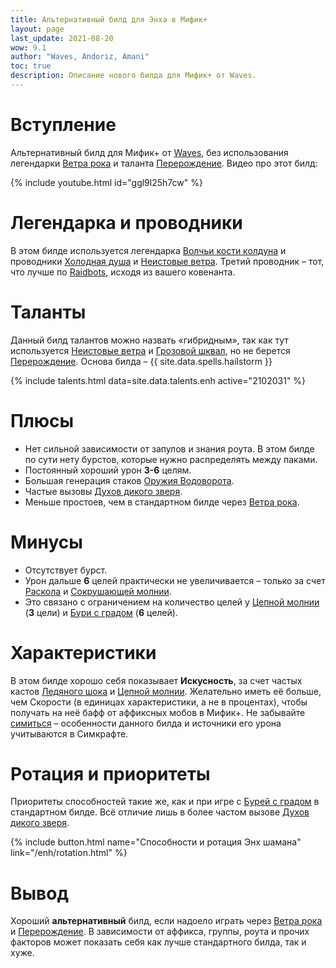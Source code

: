 ```yaml
---
title: Альтернативный билд для Энха в Мифик+
layout: page
last_update: 2021-08-20
wow: 9.1
author: "Waves, Andoriz, Amani"
toc: true
description: Описание нового билда для Мифик+ от Waves.
---
```


# Вступление

Альтернативный билд для Мифик+ от [Waves](https://raider.io/characters/eu/frostwolf/Waves), без использования легендарки [Ветра рока](https://ru.wowhead.com/spell=335902) и таланта [Перерождение](https://ru.wowhead.com/spell=114051). Видео про этот билд:

{% include youtube.html id="ggl9l25h7cw" %}

<p></p>

<!--more-->

# Легендарка и проводники

В этом билде используется легендарка [Волчьи кости колдуна](https://ru.wowhead.com/spell=335897) и проводники [Холодная душа](https://ru.wowhead.com/spell=338325?ilvl=252) и [Неистовые ветра](https://ru.wowhead.com/spell=338318?ilvl=252). Третий проводник – тот, что лучше по [Raidbots](https://www.raidbots.com/simbot), исходя из вашего ковенанта.

# Таланты

Данный билд талантов можно назвать «гибридным», так как тут используется [Неистовые ветра](https://ru.wowhead.com/spell=262647/) и [Грозовой шквал](https://ru.wowhead.com/spell=344357), но не берется [Перерождение](https://ru.wowhead.com/spell=114051). Основа билда – {{ site.data.spells.hailstorm }}

{% include talents.html data=site.data.talents.enh active="2102031" %}

# Плюсы

* Нет сильной зависимости от запулов и знания роута. В этом билде по сути нету бурстов, которые нужно распределять между паками.
* Постоянный хороший урон  **3-6** целям.
* Большая генерация стаков [Оружия Водоворота](https://ru.wowhead.com/spell=187880).
* Частые вызовы [Духов дикого зверя](https://ru.wowhead.com/spell=51533).
* Меньше простоев, чем в стандартном билде через [Ветра рока](https://ru.wowhead.com/spell=335902).

# Минусы

* Отсутствует бурст.
* Урон дальше **6** целей практически не увеличивается – только за счет [Раскола](https://ru.wowhead.com/spell=197214) и [Сокрушающей молнии](https://ru.wowhead.com/spell=187874).
* Это связано с ограничением на количество целей у [Цепной молнии](https://ru.wowhead.com/spell=188443) (**3** цели) и [Бури с градом](https://ru.wowhead.com/spell=334195) (**6** целей).

# Характеристики

В этом билде хорошо себя показывает **Искусность**, за счет частых кастов [Ледяного шока](https://ru.wowhead.com/spell=196840) и [Цепной молнии](https://ru.wowhead.com/spell=188443). Желательно иметь её больше, чем Скорости (в единицах характеристики, а не в процентах), чтобы получать на неё бафф от аффиксных мобов в Мифик+. Не забывайте [симиться](https://www.raidbots.com/simbot) – особенности данного билда и источники его урона учитываются в Симкрафте.

# Ротация и приоритеты

Приоритеты способностей такие же, как и при игре с [Бурей с градом](https://ru.wowhead.com/spell=334195) в стандартном билде. Всё отличие лишь в более частом вызове [Духов дикого зверя](https://ru.wowhead.com/spell=51533).

{% include button.html name="Способности и ротация Энх шамана" link="/enh/rotation.html" %}  

<p></p>

# Вывод

Хороший **альтернативный** билд, если надоело играть через [Ветра рока](https://ru.wowhead.com/spell=335902) и [Перерождение](https://ru.wowhead.com/spell=114051). В зависимости от аффикса, группы, роута и прочих факторов может показать себя как лучше стандартного билда, так и хуже. 
